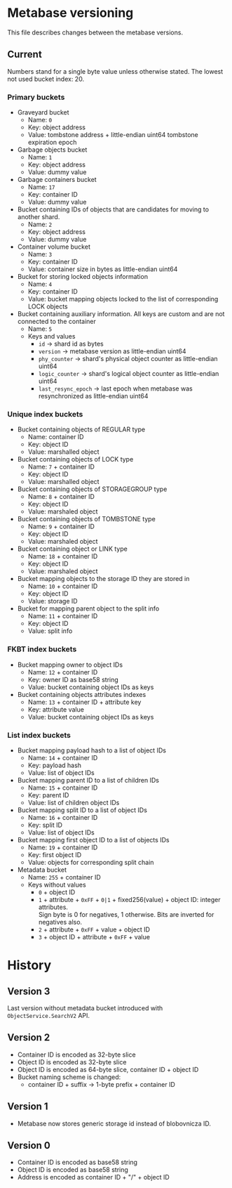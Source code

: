 # Metabase versioning

This file describes changes between the metabase versions.

## Current

Numbers stand for a single byte value unless otherwise stated.
The lowest not used bucket index: 20.

### Primary buckets
- Graveyard bucket
  - Name: `0`
  - Key: object address 
  - Value: tombstone address + little-endian uint64 tombstone expiration epoch
- Garbage objects bucket
  - Name: `1`
  - Key: object address
  - Value: dummy value
- Garbage containers bucket
  - Name: `17`
  - Key: container ID
  - Value: dummy value
- Bucket containing IDs of objects that are candidates for moving
   to another shard.
  - Name: `2`
  - Key: object address
  - Value: dummy value
- Container volume bucket
  - Name: `3`
  - Key: container ID
  - Value: container size in bytes as little-endian uint64
- Bucket for storing locked objects information
  - Name: `4` 
  - Key: container ID
  - Value: bucket mapping objects locked to the list of corresponding LOCK objects
- Bucket containing auxiliary information. All keys are custom and are not connected to the container
  - Name: `5`
  - Keys and values
    - `id` -> shard id as bytes
    - `version` -> metabase version as little-endian uint64
    - `phy_counter` -> shard's physical object counter as little-endian uint64
    - `logic_counter` -> shard's logical object counter as little-endian uint64
    - `last_resync_epoch` -> last epoch when metabase was resynchronized as little-endian uint64

### Unique index buckets
- Bucket containing objects of REGULAR type
  - Name: container ID
  - Key: object ID
  - Value: marshalled object
- Bucket containing objects of LOCK type
  - Name: `7` + container ID
  - Key: object ID
  - Value: marshalled object
- Bucket containing objects of STORAGEGROUP type
  - Name: `8` + container ID
  - Key: object ID
  - Value: marshaled object
- Bucket containing objects of TOMBSTONE type
  - Name: `9` + container ID
  - Key: object ID
  - Value: marshaled object
- Bucket containing object or LINK type
  - Name: `18` + container ID
  - Key: object ID
  - Value: marshaled object
- Bucket mapping objects to the storage ID they are stored in
  - Name: `10` + container ID
  - Key: object ID
  - Value: storage ID
- Bucket for mapping parent object to the split info
  - Name: `11` + container ID
  - Key: object ID
  - Value: split info

### FKBT index buckets
- Bucket mapping owner to object IDs
  - Name: `12` + container ID
  - Key: owner ID as base58 string
  - Value: bucket containing object IDs as keys
- Bucket containing objects attributes indexes
  - Name: `13` + container ID + attribute key
  - Key: attribute value
  - Value: bucket containing object IDs as keys

### List index buckets
- Bucket mapping payload hash to a list of object IDs
  - Name: `14` + container ID
  - Key: payload hash
  - Value: list of object IDs
- Bucket mapping parent ID to a list of children IDs
  - Name: `15` + container ID
  - Key: parent ID
  - Value: list of children object IDs
- Bucket mapping split ID to a list of object IDs
  - Name: `16` + container ID
  - Key: split ID
  - Value: list of object IDs
- Bucket mapping first object ID to a list of objects IDs
  - Name: `19` + container ID
  - Key: first object ID
  - Value: objects for corresponding split chain
- Metadata bucket
  - Name: `255` + container ID
  - Keys without values
    - `0` + object ID
    - `1` + attribute + `0xFF` + `0|1` + fixed256(value) + object ID: integer attributes. \
      Sign byte is 0 for negatives, 1 otherwise. Bits are inverted for negatives also.
    - `2` + attribute + `0xFF` + value + object ID
    - `3` + object ID + attribute + `0xFF` + value

# History

## Version 3

Last version without metadata bucket introduced with `ObjectService.SearchV2` API.

## Version 2

- Container ID is encoded as 32-byte slice
- Object ID is encoded as 32-byte slice
- Object ID is encoded as 64-byte slice, container ID + object ID
- Bucket naming scheme is changed:
  - container ID + suffix -> 1-byte prefix + container ID

## Version 1

- Metabase now stores generic storage id instead of blobovnicza ID.

## Version 0

- Container ID is encoded as base58 string
- Object ID is encoded as base58 string
- Address is encoded as container ID + "/" + object ID